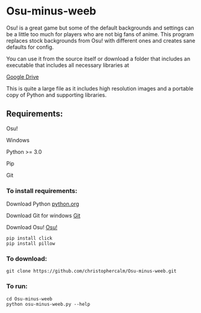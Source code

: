# Osu-minus-weeb
Osu! is a great game but some of the default backgrounds and settings can be a little too much for players who are not big fans of anime. This program replaces stock backgrounds from Osu! with different ones and creates sane defaults for config.

You can use it from the source itself or download a folder that includes an executable that includes all necessary libraries at

[Google Drive](https://drive.google.com/uc?export=download&id=1oKNbIJmvegb7_mAhe4f6KtaA9hfuvFE9)

This is quite a large file as it includes high resolution images and a portable copy of Python and supporting libraries.


## Requirements:

Osu!

Windows

Python >= 3.0

Pip

Git


### To install requirements:

Download Python [python.org](https://www.python.org/downloads/)

Download Git for windows [Git](https://git-scm.com/download/win)

Download Osu! [Osu!](https://osu.ppy.sh/home/download)

```
pip install click
pip install pillow
```

### To download:
```
git clone https://github.com/christophercalm/Osu-minus-weeb.git
```

### To run:
```
cd Osu-minus-weeb
python osu-minus-weeb.py --help
```
